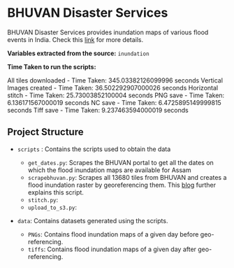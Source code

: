 # BHUVAN Disaster Services
BHUVAN Disaster Services provides inundation maps of various flood events in India. Check this [link](https://bhuvan-app1.nrsc.gov.in/disaster/disaster.php?id=flood) for more details.

**Variables extracted from the source:** `inundation`

**Time Taken to run the scripts:**

All tiles downloaded - Time Taken: 345.03382126099996 seconds
Vertical Images created - Time Taken: 36.502292907000026 seconds
Horizontal stitch - Time Taken: 25.73003852100004 seconds
PNG save - Time Taken: 6.136171567000019 seconds
NC save - Time Taken: 6.4725895149999815 seconds
Tiff save - Time Taken: 9.237463594000019 seconds

## Project Structure
- `scripts` : Contains the scripts used to obtain the data
    - `get_dates.py`: Scrapes the BHUVAN portal to get all the dates on which the flood inundation maps are available for Assam
    - `scrapebhuvan.py`: Scrapes all 13680 tiles from BHUVAN and creates a flood inundation raster by georeferencing them. This [blog](https://medium.com/civicdatalab/tailoring-flood-images-baa169cc53d2) further explains this script.
    - `stitch.py`:
    - `upload_to_s3.py`:

- `data`: Contains datasets generated using the scripts.
    - `PNGs`: Contains flood inundation maps of a given day before geo-referencing.
    - `tiffs`: Contains flood inundation maps of a given day after geo-referencing.


